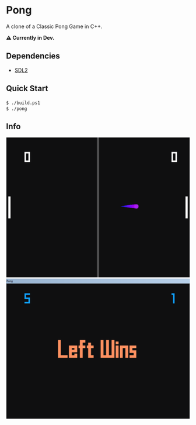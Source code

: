 # Pong

A clone of a Classic Pong Game in C++.

**⚠️ Currently in Dev.**

## Dependencies

* [SDL2](https://www.libsdl.org/)

## Quick Start

```
$ ./build.ps1
$ ./pong
```

## Info

![playing](Imgs/play.png)
![game over screen](Imgs/win.png)